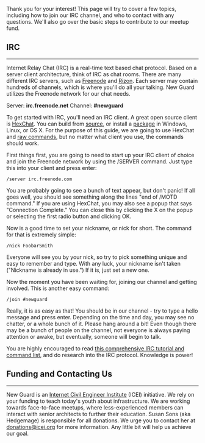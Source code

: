 <!-- 
.. title: Helping Out
.. slug: helping-out
.. date: 2015-09-08 00:47:11 UTC
.. tags: 
.. category: 
.. link: 
.. description: 
.. type: text
-->

Thank you for your interest! This page will try to cover a few topics, including how to join our IRC channel, and who to contact with any questions. We'll also go over the basic steps to contribute to our meetup fund.

## IRC ##
----------

Internet Relay Chat (IRC) is a real-time text based chat protocol. Based on a server client architecture, think of IRC as  chat rooms. There are many different IRC servers, such as [Freenode](https://freenode.net/) and [Rizon](https://www.rizon.net/). Each server may contain hundreds of channels, which is where you'll do all your talking. New Guard utilizes the Freenode network for our chat needs.

Server: **irc.freenode.net**
Channel: **#newguard**

To get started with IRC, you'll need an IRC client. A great open source client is [HexChat](https://hexchat.github.io/downloads.html). You can build from [source](https://github.com/hexchat), or install a [package](https://hexchat.github.io/downloads.html) in Windows, Linux, or OS X. For the purpose of this guide, we are going to use HexChat and [raw commands](http://www.irchelp.org/irchelp/irctutorial.html), but no matter what client you use, the commands should work.

First things first, you are going to need to start up your IRC client of choice and join the Freenode network by using the /SERVER command. Just type this into your client and press enter:

    /server irc.freenode.com

You are probably going to see a bunch of text appear, but don't panic! If all goes well, you should see something along the lines "end of /MOTD command." If you are using HexChat, you may also see a popup that says "Connection Complete." You can close this by clicking the X on the popup or selecting the first radio button and clicking OK.

Now is a good time to set your nickname, or nick for short. The command for that is extremely simple:

    /nick FoobarSmith

Everyone will see you by your nick, so try to pick something unique and easy to remember and type. With any luck, your nickname isn't taken ("Nickname is already in use.") If it is, just set a new one.

Now the moment you have been waiting for, joining our channel and getting involved. This is another easy command:

    /join #newguard

Really, it is as easy as that! You should be in our channel - try to type a hello message and press enter. Depending on the time and day, you may see no chatter, or a whole bunch of it. Please hang around a bit! Even though there may be a bunch of people on the channel, not everyone is always paying attention or awake, but eventually, someone will begin to talk.

You are highly encouraged to read [this comprehensive IRC tutorial and command list](http://www.irchelp.org/irchelp/irctutorial.html), and do research into the IRC protocol. Knowledge is power!

## Funding and Contacting Us ##
----------

New Guard is an [Internet Civil Engineer Institute](http://icei.org) (ICEI) initiative. We rely on your funding to teach today's youth about infrastructure. We are working towards face-to-face meetups, where less-experienced members can interact with senior architects to further their education. Susan Sons (aka Hedgemage) is responsible for all donations. We urge you to contact her at [donations@icei.org](mailto:donations@icei.org) for more information. Any little bit will help us achieve our goal.